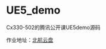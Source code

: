 # UE5_demo
Cx330-502的腾讯公开课UE5demo源码

作业地址：[北航云盘](https://bhpan.buaa.edu.cn/link/AA17535EF452954F51B761B74829295962)
